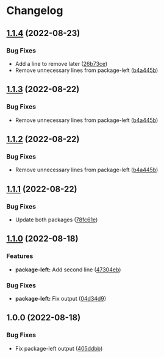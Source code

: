 # Changelog

## [1.1.4](https://github.com/RobertKolner/github-monorepo-release/compare/left-v1.1.3...left-v1.1.4) (2022-08-23)


### Bug Fixes

* Add a line to remove later ([26b73ce](https://github.com/RobertKolner/github-monorepo-release/commit/26b73ce96569e609f02aef2c4e89ca101aa597b5))
* Remove unnecessary lines from package-left ([b4a445b](https://github.com/RobertKolner/github-monorepo-release/commit/b4a445bbd747fe8ae6f04b7db36d19aedc5038b5))

## [1.1.3](https://github.com/RobertKolner/github-monorepo-release/compare/package-left-v1.1.2...package-left-v1.1.3) (2022-08-22)


### Bug Fixes

* Remove unnecessary lines from package-left ([b4a445b](https://github.com/RobertKolner/github-monorepo-release/commit/b4a445bbd747fe8ae6f04b7db36d19aedc5038b5))

## [1.1.2](https://github.com/RobertKolner/github-monorepo-release/compare/release-package-left-v1.1.1...release-package-left-v1.1.2) (2022-08-22)


### Bug Fixes

* Remove unnecessary lines from package-left ([b4a445b](https://github.com/RobertKolner/github-monorepo-release/commit/b4a445bbd747fe8ae6f04b7db36d19aedc5038b5))

## [1.1.1](https://github.com/RobertKolner/github-monorepo-release/compare/release-package-left-v1.1.0...release-package-left-v1.1.1) (2022-08-22)


### Bug Fixes

* Update both packages ([78fc61e](https://github.com/RobertKolner/github-monorepo-release/commit/78fc61e75b774e363736a555b15fa2bb279cabe8))

## [1.1.0](https://github.com/RobertKolner/github-monorepo-release/compare/release-package-left-v1.0.0...release-package-left-v1.1.0) (2022-08-18)


### Features

* **package-left:** Add second line ([47304eb](https://github.com/RobertKolner/github-monorepo-release/commit/47304eba310d047c6db4e100676d7194eae98fd1))


### Bug Fixes

* **package-left:** Fix output ([04d34d9](https://github.com/RobertKolner/github-monorepo-release/commit/04d34d9713cfa54927fc240d7b428e88c469f6e7))

## 1.0.0 (2022-08-18)


### Bug Fixes

* Fix package-left output ([405ddbb](https://github.com/RobertKolner/github-monorepo-release/commit/405ddbb1df147b6ea7677f8c01bbfefc07e1e802))
